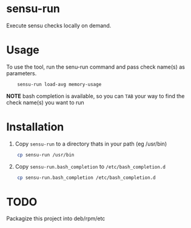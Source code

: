 sensu-run
=========

Execute sensu checks locally on demand. 

Usage
========

To use the tool, run the senu-run command and pass check name(s) as parameters. 

```bash
    sensu-run load-avg memory-usage
```

**NOTE** bash completion is available, so you can `TAB` your way to find the check name(s) you want to run

Installation
============

1. Copy `sensu-run` to a directory thats in your path (eg /usr/bin)

```bash
    cp sensu-run /usr/bin
```
2. Copy `sensu-run.bash_completion` to `/etc/bash_completion.d`

```bash
    cp sensu-run.bash_completion /etc/bash_completion.d
```

TODO
===========

Packagize this project into deb/rpm/etc
